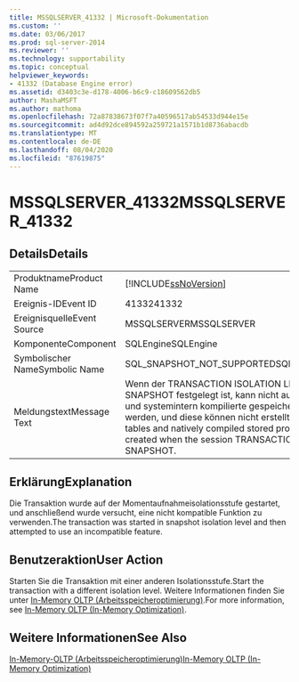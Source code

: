 ```yaml
---
title: MSSQLSERVER_41332 | Microsoft-Dokumentation
ms.custom: ''
ms.date: 03/06/2017
ms.prod: sql-server-2014
ms.reviewer: ''
ms.technology: supportability
ms.topic: conceptual
helpviewer_keywords:
- 41332 (Database Engine error)
ms.assetid: d3403c3e-d178-4006-b6c9-c18609562db5
author: MashaMSFT
ms.author: mathoma
ms.openlocfilehash: 72a87838673f07f7a40596517ab54533d944e15e
ms.sourcegitcommit: ad4d92dce894592a259721a1571b1d8736abacdb
ms.translationtype: MT
ms.contentlocale: de-DE
ms.lasthandoff: 08/04/2020
ms.locfileid: "87619875"
---
```

# <a name="mssqlserver_41332"></a><span data-ttu-id="213b1-102">MSSQLSERVER_41332</span><span class="sxs-lookup"><span data-stu-id="213b1-102">MSSQLSERVER_41332</span></span>
    
## <a name="details"></a><span data-ttu-id="213b1-103">Details</span><span class="sxs-lookup"><span data-stu-id="213b1-103">Details</span></span>  
  
|||  
|-|-|  
|<span data-ttu-id="213b1-104">Produktname</span><span class="sxs-lookup"><span data-stu-id="213b1-104">Product Name</span></span>|[!INCLUDE[ssNoVersion](../../includes/ssnoversion-md.md)]|  
|<span data-ttu-id="213b1-105">Ereignis-ID</span><span class="sxs-lookup"><span data-stu-id="213b1-105">Event ID</span></span>|<span data-ttu-id="213b1-106">41332</span><span class="sxs-lookup"><span data-stu-id="213b1-106">41332</span></span>|  
|<span data-ttu-id="213b1-107">Ereignisquelle</span><span class="sxs-lookup"><span data-stu-id="213b1-107">Event Source</span></span>|<span data-ttu-id="213b1-108">MSSQLSERVER</span><span class="sxs-lookup"><span data-stu-id="213b1-108">MSSQLSERVER</span></span>|  
|<span data-ttu-id="213b1-109">Komponente</span><span class="sxs-lookup"><span data-stu-id="213b1-109">Component</span></span>|<span data-ttu-id="213b1-110">SQLEngine</span><span class="sxs-lookup"><span data-stu-id="213b1-110">SQLEngine</span></span>|  
|<span data-ttu-id="213b1-111">Symbolischer Name</span><span class="sxs-lookup"><span data-stu-id="213b1-111">Symbolic Name</span></span>|<span data-ttu-id="213b1-112">SQL_SNAPSHOT_NOT_SUPPORTED</span><span class="sxs-lookup"><span data-stu-id="213b1-112">SQL_SNAPSHOT_NOT_SUPPORTED</span></span>|  
|<span data-ttu-id="213b1-113">Meldungstext</span><span class="sxs-lookup"><span data-stu-id="213b1-113">Message Text</span></span>|<span data-ttu-id="213b1-114">Wenn der TRANSACTION ISOLATION LEVEL der Sitzung auf SNAPSHOT festgelegt ist, kann nicht auf speicheroptimierte Tabellen und systemintern kompilierte gespeicherte Prozeduren zugegriffen werden, und diese können nicht erstellt werden.</span><span class="sxs-lookup"><span data-stu-id="213b1-114">Memory optimized tables and natively compiled stored procedures cannot be accessed or created when the session TRANSACTION ISOLATION LEVEL is set to SNAPSHOT.</span></span>|  
  
## <a name="explanation"></a><span data-ttu-id="213b1-115">Erklärung</span><span class="sxs-lookup"><span data-stu-id="213b1-115">Explanation</span></span>  
 <span data-ttu-id="213b1-116">Die Transaktion wurde auf der Momentaufnahmeisolationsstufe gestartet, und anschließend wurde versucht, eine nicht kompatible Funktion zu verwenden.</span><span class="sxs-lookup"><span data-stu-id="213b1-116">The transaction was started in snapshot isolation level and then attempted to use an incompatible feature.</span></span>  
  
## <a name="user-action"></a><span data-ttu-id="213b1-117">Benutzeraktion</span><span class="sxs-lookup"><span data-stu-id="213b1-117">User Action</span></span>  
 <span data-ttu-id="213b1-118">Starten Sie die Transaktion mit einer anderen Isolationsstufe.</span><span class="sxs-lookup"><span data-stu-id="213b1-118">Start the transaction with a different isolation level.</span></span> <span data-ttu-id="213b1-119">Weitere Informationen finden Sie unter [In-Memory OLTP &#40;Arbeitsspeicheroptimierung&#41;](../in-memory-oltp/in-memory-oltp-in-memory-optimization.md).</span><span class="sxs-lookup"><span data-stu-id="213b1-119">For more information, see [In-Memory OLTP &#40;In-Memory Optimization&#41;](../in-memory-oltp/in-memory-oltp-in-memory-optimization.md).</span></span>  
  
## <a name="see-also"></a><span data-ttu-id="213b1-120">Weitere Informationen</span><span class="sxs-lookup"><span data-stu-id="213b1-120">See Also</span></span>  
 [<span data-ttu-id="213b1-121">In-Memory-OLTP &#40;Arbeitsspeicheroptimierung&#41;</span><span class="sxs-lookup"><span data-stu-id="213b1-121">In-Memory OLTP &#40;In-Memory Optimization&#41;</span></span>](../in-memory-oltp/in-memory-oltp-in-memory-optimization.md)  
  
  
